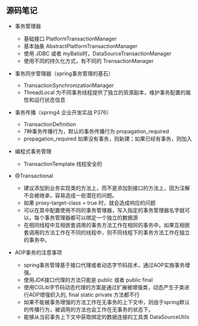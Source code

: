 
## 源码笔记
* 事务管理器
    * 基础接口 PlatformTransactionManager
    * 基本抽象 AbstractPlatformTransactionManager
    * 使用 JDBC 或者 myBatis时，DataSourceTransactionManager
    * 使用不同的持久化方式，有不同的 TransactionManager

* 事务同步管理器（spring事务管理的基石）
    * TransactionSynchronizationManager
    * ThreadLocal 为不同事务线程提供了独立的资源副本，维护事务配置的属性和运行状态信息
    

* 事务传播（spring4 企业开发实战  P376）
    * TransactionDefinition
    * 7种事务传播行为，默认的事务传播行为  propagation_required  
    * propagation_required  如果没有事务，则新建；如果已经有事务，则加入

* 编程式事务管理
    * TransactionTemplate 线程安全的

* @Transactional
     * 建议添加到业务实现类的方法上，而不是添加到接口的方法上，因为注解不会被继承，容易造成一些潜在的问题。
     * 如果 proxy-target-class = true 时，就会造成响应的问题  
     * 可以在其中配置使用不同的事务管理器，写入指定的事务管理器名字就可以，每个事务管理器都可以绑定一个独立的数据源
     * 在相同线程中互相嵌套调用的事务方法工作在相同的事务中。如果互相嵌套调用的方法工作在不同的线程中，则不同线程下的事务方法工作在独立的事务中。

* AOP事务的注意事项
    * spring事务管理基于接口代理或者动态字节码技术，通过AOP实施事务增强。
    * 使用JDK接口代理的方法只能是 public 或者 public final 
    * 使用CGLib字节码动态代理的方案是通过扩展被增强类，动态产生子类进行AOP增强织入的, final static private 方法都不行
    * 如果不能被事务增强的方法工作在无事务的上下文中，则由于spring默认的传播行为，被调用的方法也会工作在无事务的状态下。
    * 能够从当前事务上下文中获取绑定的数据连接的工具类 DataSourceUtils 
     


    

